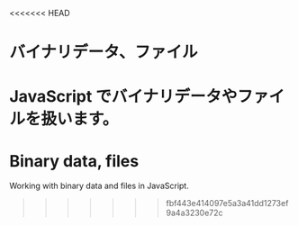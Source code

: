 <<<<<<< HEAD
# バイナリデータ、ファイル

JavaScript でバイナリデータやファイルを扱います。
=======
# Binary data, files

Working with binary data and files in JavaScript.
>>>>>>> fbf443e414097e5a3a41dd1273ef9a4a3230e72c

